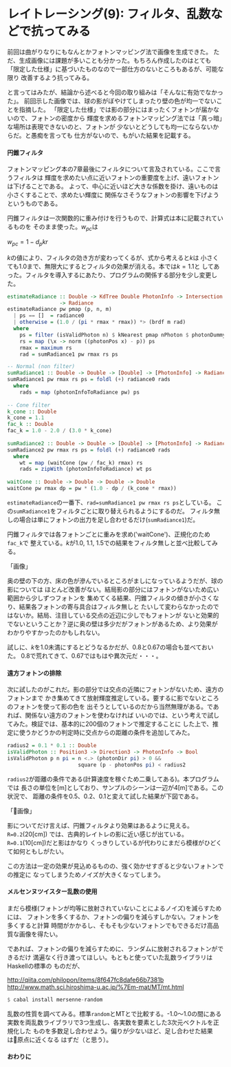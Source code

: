 # レイトレーシング(9): フィルタ、乱数などで抗ってみる

前回は曲がりなりにもなんとかフォトンマッピング法で画像を生成できた。
ただ、生成画像には課題が多いことも分かった。もちろん作成したのはとても
「限定した仕様」に基づいたものなので一部仕方のないところもあるが、可能な限り
改善するよう抗ってみる。

と言ってはみたが、結論から述べると今回の取り組みは「そんなに有効でなかった」。
前回示した画像では、球の影がぼやけてしまったり壁の色が均一でないことを指摘した。
「限定した仕様」では影の部分にはまったくフォトンが届かないので、フォトンの密度から
輝度を求めるフォトンマッピング法では「真っ暗」な場所は表現できないのと、フォトンが
少ないとどうしても均一にならないからだ。と愚痴を言っても
仕方がないので、もがいた結果を記載する。

#### 円錐フィルタ

フォトンマッピング本の7章最後にフィルタについて言及されている。ここで言うフィルタは
輝度を求めたい点に近いフォトンの重要度を上げ、遠いフォトンは下げることである。
よって、中心に近いほど大きな係数を掛け、遠いものは小さくすることで、求めたい輝度に
関係なさそうなフォトンの影響を下げようというものである。

円錐フィルタは一次関数的に重み付けを行うもので、計算式は本に記載されているものを
そのまま使った。$w_{pc}$は

$w_{pc}=1-{d_p}{kr}$

$k$の値により、フィルタの効き方が変わってくるが、式から考えると$k$は
小さくても$1.0$まで、無限大にするとフィルタの効果が消える。本では$k=1.1$と
してあった。フィルタを導入するにあたり、プログラムの関係する部分を少し変更した。

```haskell
estimateRadiance :: Double -> KdTree Double PhotonInfo -> Intersection          
                 -> Radiance                                                    
estimateRadiance pw pmap (p, n, m)                                              
  | ps == []  = radiance0                                                       
  | otherwise = (1.0 / (pi * rmax * rmax)) *> (brdf m rad)                      
  where                                                                         
    ps = filter (isValidPhoton n) $ kNearest pmap nPhoton $ photonDummy p       
    rs = map (\x -> norm ((photonPos x) - p)) ps                                
    rmax = maximum rs                                                           
    rad = sumRadiance1 pw rmax rs ps                                            

-- Normal (non filter)                                                          
sumRadiance1 :: Double -> Double -> [Double] -> [PhotonInfo] -> Radiance        
sumRadiance1 pw rmax rs ps = foldl (+) radiance0 rads                           
  where                                                                         
    rads = map (photonInfoToRadiance pw) ps                                     
                                                                                
-- Cone filter                                                                  
k_cone :: Double                                                                
k_cone = 1.1                                                                    
fac_k :: Double                                                                 
fac_k = 1.0 - 2.0 / (3.0 * k_cone)                                              
                                                                                
sumRadiance2 :: Double -> Double -> [Double] -> [PhotonInfo] -> Radiance        
sumRadiance2 pw rmax rs ps = foldl (+) radiance0 rads                           
  where                                                                         
    wt = map (waitCone (pw / fac_k) rmax) rs                                    
    rads = zipWith (photonInfoToRadiance) wt ps                                 
                                                                                
waitCone :: Double -> Double -> Double -> Double                                
waitCone pw rmax dp = pw * (1.0 - dp / (k_cone * rmax))                         
```

`estimateRadiance`の一番下、`rad=sumRadiance1 pw rmax rs ps`としている。
この`sumRadiance1`をフィルタごとに取り替えられるようにするのだ。
フィルタ無しの場合は単にフォトンの出力を足し合わせるだけ(`sumRadiance1`)だ。

円錐フィルタでは各フォトンごとに重みを求め('waitCone')、正規化のため`fac_k`で
整えている。$k$が1.0, 1.1, 1.5での結果をフィルタ無しと並べ比較してみる。

「画像」

奥の壁の下の方、床の色が滲んでいるところがましになっているようだが、球の影については
ほとんど改善がない。結局影の部分にはフォトンがないため広い範囲から少しずつフォトンを
集めてくる結果、円錐フィルタの傾きが小さくなり、結果各フォトンの寄与具合はフィルタ無しと
たいして変わらなかったのではないか。結局、注目している交点の近辺に少しでもフォトンが
ないと効果的でないということか？逆に奥の壁は多少だがフォトンがあるため、より効果が
わかりやすかったのかもしれない。

試しに、$k$を1.0未満にするとどうなるかだが、0.8と0.67の場合も並べておいた。
0.8で荒れてきて、0.67ではもはや異次元だ・・・。

#### 遠方フォトンの排除

次に試したのがこれだ。影の部分では交点の近隣にフォトンがないため、遠方のフォトンまで
かき集めてきて放射輝度推定している。要するに影でないところのフォトンを使って影の色を
出そうとしているのだから当然無理がある。であれば、関係ない遠方のフォトンを使わなければ
いいのでは、という考えで試してみた。検証では、基本的に200個のフォトンで推定することに
した上で、推定に使うかどうかの判定時に交点からの距離の条件を追加してみた。

```haskell
radius2 = 0.1 * 0.1 :: Double                                                   
isValidPhoton :: Position3 -> Direction3 -> PhotonInfo -> Bool                  
isValidPhoton p n pi = n <.> (photonDir pi) > 0 &&                              
                       square (p - photonPos pi) < radius2                      
```

`radius2`が距離の条件である(計算速度を稼ぐため二乗してある)。本プログラムでは
長さの単位を[m]としており、サンプルのシーンは一辺が4[m]である。この状況で、
距離の条件を0.5、0.2、0.1と変えて試した結果が下図である。

「画像」

影についてだけ言えば、円錐フィルタより効果はあるように見える。`R=0.2`(20[cm])
では、古典的レイトレの影に近い感じが出ている。`R=0.1`(10[cm])だと影はかなり
くっきりしているが代わりにまだら模様がひどくて如何ともしがたい。

この方法は一定の効果が見込めるものの、強く効かせすぎると少ないフォトンでの推定に
なってしまうためノイズが大きくなってしまう。

#### メルセンヌツイスター乱数の使用

まだら模様(フォトンが均等に放射されていないことによるノイズ)を減らすためには、
フォトンを多くするか、フォトンの偏りを減らすしかない。フォトンを多くすると計算
時間がかかるし、そもそも少ないフォトンでもできるだけ高品質な画像を得たい。

であれば、フォトンの偏りを減らすために、ランダムに放射されるフォトンができるだけ
満遍なく行き渡ってほしい。もともと使っていた乱数ライブラリはHaskellの標準の
ものだが、

http://qiita.com/philopon/items/8f647fc8dafe66b7381b
http://www.math.sci.hiroshima-u.ac.jp/%7Em-mat/MT/mt.html


```haskell
$ cabal install mersenne-random
```

乱数の性質を調べてみる。標準`random`とMTとで比較する。-1.0〜1.0の間にある
実数を両乱数ライブラリで3つ生成し、各実数を要素とした3次元ベクトルを正規化した
ものを多数足し合わせよう。偏りが少ないほど、足し合わせた結果は原点に近くなる
はずだ（と思う）。

#### おわりに






